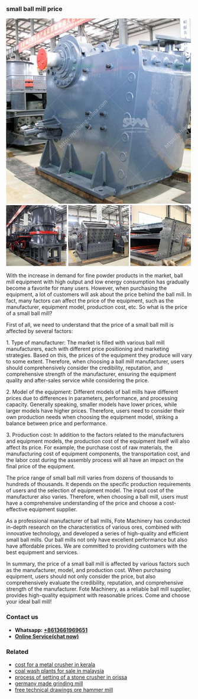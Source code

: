 <h3>small ball mill price</h3><img src='1706754188.jpg' alt=''><p>With the increase in demand for fine powder products in the market, ball mill equipment with high output and low energy consumption has gradually become a favorite for many users. However, when purchasing the equipment, a lot of customers will ask about the price behind the ball mill. In fact, many factors can affect the price of the equipment, such as the manufacturer, equipment model, production cost, etc. So what is the price of a small ball mill?</p><p>First of all, we need to understand that the price of a small ball mill is affected by several factors:</p><p>1. Type of manufacturer: The market is filled with various ball mill manufacturers, each with different price positioning and marketing strategies. Based on this, the prices of the equipment they produce will vary to some extent. Therefore, when choosing a ball mill manufacturer, users should comprehensively consider the credibility, reputation, and comprehensive strength of the manufacturer, ensuring the equipment quality and after-sales service while considering the price.</p><p>2. Model of the equipment: Different models of ball mills have different prices due to differences in parameters, performance, and processing capacity. Generally speaking, smaller models have lower prices, while larger models have higher prices. Therefore, users need to consider their own production needs when choosing the equipment model, striking a balance between price and performance.</p><p>3. Production cost: In addition to the factors related to the manufacturers and equipment models, the production cost of the equipment itself will also affect its price. For example, the purchase cost of raw materials, the manufacturing cost of equipment components, the transportation cost, and the labor cost during the assembly process will all have an impact on the final price of the equipment.</p><p>The price range of small ball mill varies from dozens of thousands to hundreds of thousands. It depends on the specific production requirements of users and the selection of equipment model. The input cost of the manufacturer also varies. Therefore, when choosing a ball mill, users must have a comprehensive understanding of the price and choose a cost-effective equipment supplier.</p><p>As a professional manufacturer of ball mills, Fote Machinery has conducted in-depth research on the characteristics of various ores, combined with innovative technology, and developed a series of high-quality and efficient small ball mills. Our ball mills not only have excellent performance but also have affordable prices. We are committed to providing customers with the best equipment and services.</p><p>In summary, the price of a small ball mill is affected by various factors such as the manufacturer, model, and production cost. When purchasing equipment, users should not only consider the price, but also comprehensively evaluate the credibility, reputation, and comprehensive strength of the manufacturer. Fote Machinery, as a reliable ball mill supplier, provides high-quality equipment with reasonable prices. Come and choose your ideal ball mill!</p><h3>Contact us</h3><ul><li><strong>Whatsapp:&nbsp;<a href="https://wa.me/8613661969651">+8613661969651</a></strong></li><li><a href="https://swt.shibang-china.com/?git&amp;zhl&amp;small ball mill price"><strong>Online Service(chat now)</strong></a></li></ul><h3>Related</h3><ul><li><a href='cost for a metal crusher in kerala.md'>cost for a metal crusher in kerala</a></li><li><a href='coal wash plants for sale in malaysia.md'>coal wash plants for sale in malaysia</a></li><li><a href='process of setting of a stone crusher in orissa.md'>process of setting of a stone crusher in orissa</a></li><li><a href='germany made grinding mill.md'>germany made grinding mill</a></li><li><a href='free technical drawings ore hammer mill.md'>free technical drawings ore hammer mill</a></li></ul>